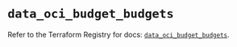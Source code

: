 # `data_oci_budget_budgets`

Refer to the Terraform Registry for docs: [`data_oci_budget_budgets`](https://registry.terraform.io/providers/oracle/oci/6.37.0/docs/data-sources/budget_budgets).
